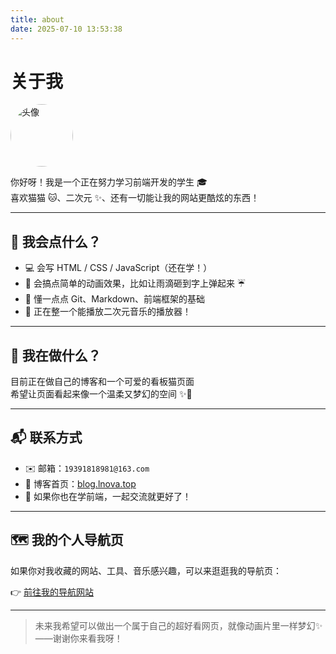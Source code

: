 ```yaml
---
title: about
date: 2025-07-10 13:53:38
---
```

# 关于我

<p><img src="/image/wallpaper/touxiang.jpg" alt="头像" width=100px style="border-radius: 50%"></p>

你好呀！我是一个正在努力学习前端开发的学生 🎓  
喜欢猫猫 🐱、二次元 ✨、还有一切能让我的网站更酷炫的东西！

---

## 🌈 我会点什么？

- 💻 会写 HTML / CSS / JavaScript（还在学！）
- 🎨 会搞点简单的动画效果，比如让雨滴砸到字上弹起来 ☔
- 🧠 懂一点点 Git、Markdown、前端框架的基础
- 🎵 正在整一个能播放二次元音乐的播放器！

---

## 🐾 我在做什么？

目前正在做自己的博客和一个可爱的看板猫页面  
希望让页面看起来像一个温柔又梦幻的空间 ✨🌸

---

## 📬 联系方式

- ✉️ 邮箱：`19391818981@163.com`
- 📮 博客首页：[blog.lnova.top](https://blog.lnova.top)
- 💬 如果你也在学前端，一起交流就更好了！

---

## 🗺️ 我的个人导航页

如果你对我收藏的网站、工具、音乐感兴趣，可以来逛逛我的导航页：

👉 [前往我的导航网站](https://www.lnova.top)

---

> 未来我希望可以做出一个属于自己的超好看网页，就像动画片里一样梦幻✨  
> ——谢谢你来看我呀！
